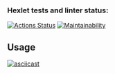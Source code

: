### Hexlet tests and linter status:
[![Actions Status](https://github.com/Metaller000/python-project-lvl2/workflows/hexlet-check/badge.svg)](https://github.com/Metaller000/python-project-lvl2/actions)
[![Maintainability](https://api.codeclimate.com/v1/badges/17be017e0849308632bb/maintainability)](https://codeclimate.com/github/Metaller000/python-project-lvl2/maintainability)

## Usage
[![asciicast](https://asciinema.org/a/GC6RUOHIasxt1hGF5M6ss1lsj.svg)](https://asciinema.org/a/GC6RUOHIasxt1hGF5M6ss1lsj)